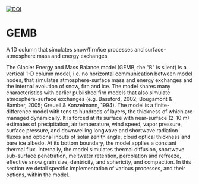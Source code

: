 [![DOI](https://zenodo.org/badge/433556103.svg)](https://zenodo.org/badge/latestdoi/433556103)


# GEMB
A 1D column that simulates snow/firn/ice processes and surface-atmosphere mass and energy exchanges

The Glacier Energy and Mass Balance model (GEMB, the “B” is silent) is a vertical 1-D column model, i.e. no horizontal communication between model nodes, that simulates atmosphere-surface mass and energy exchanges and the internal evolution of snow, firn and ice. The model shares many characteristics with earlier published firn models that also simulate atmosphere-surface exchanges (e.g. Bassford, 2002; Bougamont & Bamber, 2005; Greuell & Konzelmann, 1994). The model is a finite-difference model with tens to hundreds of layers, the thickness of which are managed dynamically. It is forced at its surface with near-surface (2-10 m) estimates of precipitation, air temperature, wind speed, vapor pressure, surface pressure, and downwelling longwave and shortwave radiation fluxes and optional inputs of solar zenith angle, cloud optical thickness and bare ice albedo. At its bottom boundary, the model applies a constant thermal flux. Internally, the model simulates thermal diffusion, shortwave sub-surface penetration, meltwater retention, percolation and refreeze, effective snow grain size, dentricity, and sphericity, and compaction. In this section we detail specific implementation of various processes, and their options, within the model.

